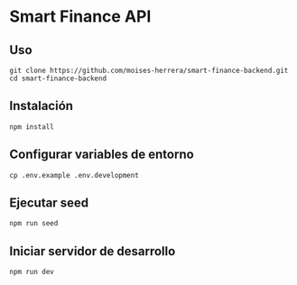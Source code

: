 # Smart Finance API

## Uso

```
git clone https://github.com/moises-herrera/smart-finance-backend.git
cd smart-finance-backend
```

## Instalación

```
npm install
```

## Configurar variables de entorno

```
cp .env.example .env.development
```

## Ejecutar seed

```
npm run seed
```

## Iniciar servidor de desarrollo

```
npm run dev
```
